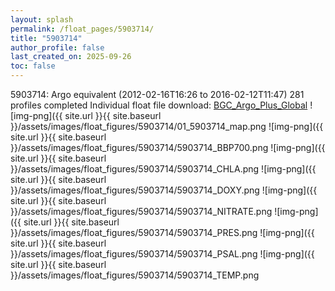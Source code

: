 ```yaml
---
layout: splash
permalink: /float_pages/5903714/
title: "5903714"
author_profile: false
last_created_on: 2025-09-26
toc: false
---
```

 
5903714: Argo equivalent (2012-02-16T16:26 to 2016-02-12T11:47)
281 profiles completed
Individual float file download: [BGC_Argo_Plus_Global](https://ftp.soest.hawaii.edu/bgc_argo_plus/Individual_Floats/outliers_removed/5903714_Sprof_processed.nc)
![img-png]({{ site.url }}{{ site.baseurl }}/assets/images/float_figures/5903714/01_5903714_map.png
![img-png]({{ site.url }}{{ site.baseurl }}/assets/images/float_figures/5903714/5903714_BBP700.png
![img-png]({{ site.url }}{{ site.baseurl }}/assets/images/float_figures/5903714/5903714_CHLA.png
![img-png]({{ site.url }}{{ site.baseurl }}/assets/images/float_figures/5903714/5903714_DOXY.png
![img-png]({{ site.url }}{{ site.baseurl }}/assets/images/float_figures/5903714/5903714_NITRATE.png
![img-png]({{ site.url }}{{ site.baseurl }}/assets/images/float_figures/5903714/5903714_PRES.png
![img-png]({{ site.url }}{{ site.baseurl }}/assets/images/float_figures/5903714/5903714_PSAL.png
![img-png]({{ site.url }}{{ site.baseurl }}/assets/images/float_figures/5903714/5903714_TEMP.png
